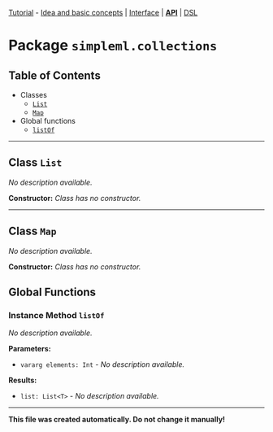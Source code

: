 
[Tutorial][tutorial] - [Idea and basic concepts][tutorial_concepts] | [Interface][tutorial_interface] | [**API**][api] | [DSL][dsl-tutorial]

[tutorial]: ./Tutorial.md
[tutorial_concepts]: ./Tutorial-Basic-Concepts.md
[tutorial_interface]: ./Tutorial-The-Simple-ML-Interface.md
[api]: ./README.md
[dsl-tutorial]: ./DSL/tutorial/README.md

# Package `simpleml.collections`

## Table of Contents

* Classes
  * [`List`](#class-List)
  * [`Map`](#class-Map)
* Global functions
  * [`listOf`](#global-function-listOf)

----------

<a name='class-List'/>

## Class `List`
_No description available._

**Constructor:** _Class has no constructor._


----------

<a name='class-Map'/>

## Class `Map`
_No description available._

**Constructor:** _Class has no constructor._


## Global Functions
### Instance Method `listOf`
_No description available._

**Parameters:**
* `vararg elements: Int` - _No description available._

**Results:**
* `list: List<T>` - _No description available._

----------

**This file was created automatically. Do not change it manually!**
